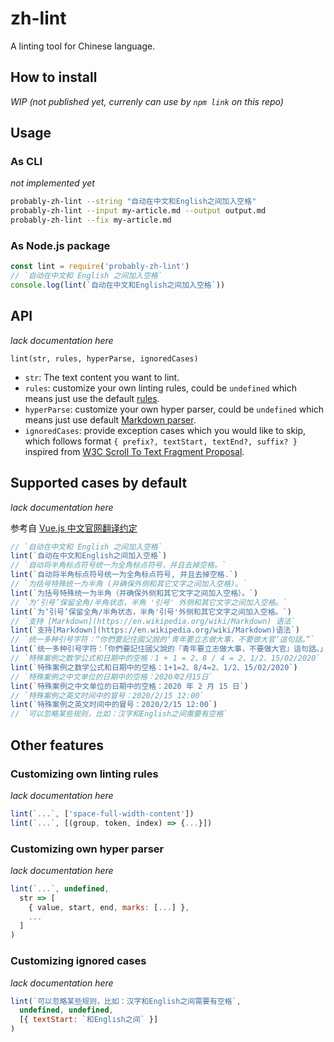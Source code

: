 # zh-lint

A linting tool for Chinese language.

## How to install

_WIP (not published yet, currenly can use by `npm link` on this repo)_

## Usage

### As CLI

_not implemented yet_

```bash
probably-zh-lint --string "自动在中文和English之间加入空格"
probably-zh-lint --input my-article.md --output output.md
probably-zh-lint --fix my-article.md
```

### As Node.js package

```js
const lint = require('probably-zh-lint')
// `自动在中文和 English 之间加入空格`
console.log(lint(`自动在中文和English之间加入空格`))
```

## API

_lack documentation here_

`lint(str, rules, hyperParse, ignoredCases)`

- `str`: The text content you want to lint.
- `rules`: customize your own linting rules, could be `undefined` which means just use the default [rules](./src/rules).
- `hyperParse`: customize your own hyper parser, could be `undefined` which means just use default [Markdown parser](./src/parsers/md.js).
- `ignoredCases`: provide exception cases which you would like to skip, which follows format `{ prefix?, textStart, textEnd?, suffix? }` inspired from [W3C Scroll To Text Fragment Proposal](https://github.com/WICG/ScrollToTextFragment).

## Supported cases by default

_lack documentation here_

参考自 [Vue.js 中文官网翻译约定](https://github.com/vuejs/cn.vuejs.org/wiki)

```js
// `自动在中文和 English 之间加入空格`
lint(`自动在中文和English之间加入空格`)
// `自动将半角标点符号统一为全角标点符号，并且去掉空格。`
lint(`自动将半角标点符号统一为全角标点符号, 并且去掉空格.`)
// `为括号特殊统一为半角 (并确保外侧和其它文字之间加入空格)。`
lint(`为括号特殊统一为半角（并确保外侧和其它文字之间加入空格）。`)
// `为‘引号’保留全角/半角状态，半角 '引号' 外侧和其它文字之间加入空格。`
lint(`为‘引号’保留全角/半角状态，半角'引号'外侧和其它文字之间加入空格。`)
// `支持 [Markdown](https://en.wikipedia.org/wiki/Markdown) 语法`
lint(`支持[Markdown](https://en.wikipedia.org/wiki/Markdown)语法`)
// `统一多种引号字符：“你們要記住國父說的‘青年要立志做大事，不要做大官’這句話。”`
lint(`统一多种引号字符：「你們要記住國父說的『青年要立志做大事，不要做大官』這句話。」`)
// `特殊案例之数学公式和日期中的空格：1 + 1 = 2、8 / 4 = 2、1/2、15/02/2020`
lint(`特殊案例之数学公式和日期中的空格：1+1=2、8/4=2、1/2、15/02/2020`)
// `特殊案例之中文单位的日期中的空格：2020年2月15日`
lint(`特殊案例之中文单位的日期中的空格：2020 年 2 月 15 日`)
// `特殊案例之英文时间中的冒号：2020/2/15 12:00`
lint(`特殊案例之英文时间中的冒号：2020/2/15 12:00`)
// `可以忽略某些规则，比如：汉字和English之间需要有空格`
```

## Other features

### Customizing own linting rules

_lack documentation here_

```js
lint(`...`, ['space-full-width-content'])
lint(`...`, [(group, token, index) => {...}])
```

### Customizing own hyper parser

_lack documentation here_

```js
lint(`...`, undefined,
  str => [
    { value, start, end, marks: [...] },
    ...
  ]
)
```

### Customizing ignored cases

_lack documentation here_

```js
lint(`可以忽略某些规则，比如：汉字和English之间需要有空格`,
  undefined, undefined,
  [{ textStart: `和English之间` }]
)
```
